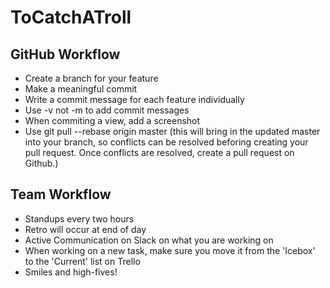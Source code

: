 # ToCatchATroll

## GitHub Workflow

* Create a branch for your feature
* Make a meaningful commit
* Write a commit message for each feature individually
* Use -v not -m to add commit messages
* When commiting a view, add a screenshot
* Use git pull --rebase origin master (this will bring in the updated master into your branch, so conflicts can be resolved beforing creating your pull request. Once conflicts are resolved, create a pull request on Github.)

## Team Workflow
* Standups every two hours
* Retro will occur at end of day
* Active Communication on Slack on what you are working on
* When working on a new task, make sure you move it from the 'Icebox' to the 'Current' list on Trello
* Smiles and high-fives!
